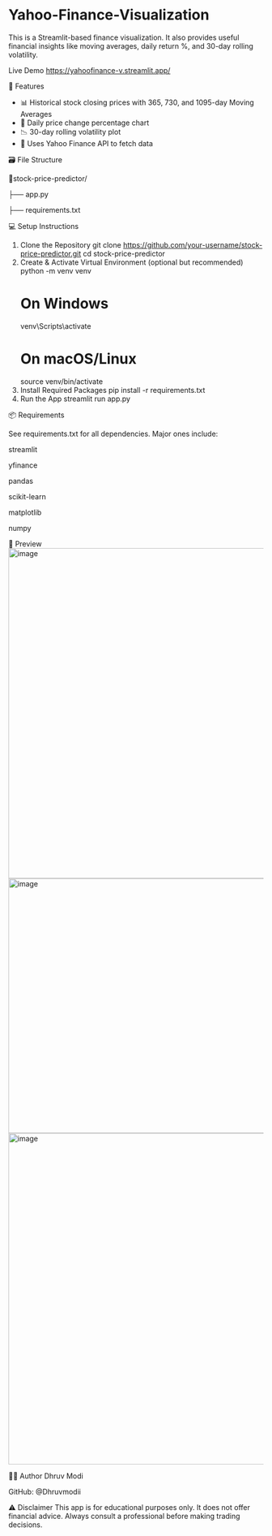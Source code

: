 # Yahoo-Finance-Visualization
This is a Streamlit-based finance visualization. It also provides useful financial insights like moving averages, daily return %, and 30-day rolling volatility.

Live Demo
 https://yahoofinance-v.streamlit.app/
 
🚀 Features
- 📊 Historical stock closing prices with 365, 730, and 1095-day Moving Averages  
- 🔄 Daily price change percentage chart  
- 📉 30-day rolling volatility plot  
- 🧮 Uses Yahoo Finance API to fetch data  

🗃️ File Structure

 📁stock-price-predictor/
 
   ├── app.py 
   
   ├── requirements.txt 

💻 Setup Instructions
1. Clone the Repository
    git clone https://github.com/your-username/stock-price-predictor.git
    cd stock-price-predictor
2. Create & Activate Virtual Environment (optional but recommended)
    python -m venv venv
    # On Windows
    venv\Scripts\activate
    # On macOS/Linux
    source venv/bin/activate
3. Install Required Packages
    pip install -r requirements.txt
4. Run the App
    streamlit run app.py


📦 Requirements

See requirements.txt for all dependencies. Major ones include:

streamlit

yfinance

pandas

scikit-learn

matplotlib

numpy

📸 Preview
<img width="1919" height="651" alt="image" src="https://github.com/user-attachments/assets/f4ba6f2e-0450-4165-9cc0-06a10329776d" />
<img width="831" height="502" alt="image" src="https://github.com/user-attachments/assets/ba833ea4-537e-4eeb-b853-ba673696f531" />
<img width="666" height="653" alt="image" src="https://github.com/user-attachments/assets/1ff86870-5604-46d7-9bc4-10d9bb16d24d" />


🧑‍💻 Author
Dhruv Modi

GitHub: @Dhruvmodii

⚠️ Disclaimer
This app is for educational purposes only. It does not offer financial advice. Always consult a professional before making trading decisions.
